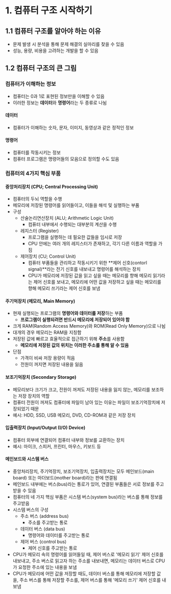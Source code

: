 # 1. 컴퓨터 구조 시작하기

## 1.1 컴퓨터 구조를 알아야 하는 이유

- 문제 발생 시 분석을 통해 문제 해결의 실마리를 찾을 수 있음
- 성능, 용량, 비용을 고려하는 개발을 할 수 있음

## 1.2 컴퓨터 구조의 큰 그림

### 컴퓨터가 이해하는 정보
- 컴퓨터는 0과 1로 표현된 정보만을 이해할 수 있음
- 이러한 정보는 **데이터**와 **명령어**라는 두 종류로 나뉨

#### 데이터
- 컴퓨터가 이해하는 숫자, 문자, 이미지, 동영상과 같은 정적인 정보

#### 명령어
- 컴퓨터를 작동시키는 정보
- 컴퓨터 프로그램은 명령어들의 모음으로 정의할 수도 있음

### 컴퓨터의 4가지 핵심 부품

#### 중앙처리장치 (CPU; Central Processing Unit)
- 컴퓨터의 두뇌 역할을 수행
- 메모리에 저장된 명령어를 읽어들이고, 이들을 해석 및 실행하는 부품
- 구성
    - 산술논리연산장치 (ALU; Arithmetic Logic Unit)
        - 컴퓨터 내부에서 수행되는 대부분의 계산을 수행
    - 레지스터 (Register)
        - 프로그램을 실행하는 데 필요한 값들을 임시로 저장
        - CPU 안에는 여러 개의 레지스터가 존재하고, 각기 다른 이름과 역할을 가짐
    - 제어장치 (CU; Control Unit)
        - 컴퓨터 부품들을 관리하고 작동시키기 위한 **제어 신호(contorl signal)**라는 전기 신호를 내보내고 명령어를 해석하는 장치
        - CPU가 메모리에 저장된 값을 읽고 싶을 때는 메모리를 향해 메모리 읽기라는 제어 신호를 보내고, 메모리에 어떤 값을 저장하고 싶을 때는 메모리를 향해 메모리 쓰기라는 제어 신호를 보냄

#### 주기억장치 (메모리, Main Memory)
- 현재 실행되는 프로그램의 **명령어와 데이터를 저장**하는 부품
    - **프로그램이 실행되려면 반드시 메모리에 저장되어 있어야 함**
- 크게 RAM(Random Access Memory)와 ROM(Read Only Memory)으로 나뉨
- 대개의 경우 메모리는 RAM을 지칭함
- 저장된 값에 빠르고 효율적으로 접근하기 위해 **주소**를 사용함
    - **메모리에 저장된 값의 위치는 이러한 주소를 통해 알 수 있음**
- 단점
    - 가격이 비싸 저장 용량이 적음
    - 전원이 꺼지면 저장된 내용을 잃음

#### 보조기억장치 (Secondary Storage)
- 메모리보다 크기가 크고, 전원이 꺼져도 저장된 내용을 잃지 않는, 메모리를 보조하는 저장 장치의 역할
- 컴퓨터 전원이 꺼져도 컴퓨터에 파일이 남아 있는 이유는 파일이 보조기억장치에 저장되었기 때문
- 예시: HDD, SSD, USB 메모리, DVD, CD-ROM과 같은 저장 장치

#### 입출력장치 (Input/Output (I/O) Device)
- 컴퓨터 외부에 연결되어 컴퓨터 내부와 정보를 교환하는 장치
- 예시: 마이크, 스피커, 프린터, 마우스, 키보드 등

#### 메인보드와 시스템 버스
- 중앙처리장치, 주기억장치, 보조기억장치, 입출력장치는 모두 메인보드(main board) 또는 마더보드(mother board)라는 판에 연결됨
-  메인보드 내부에는 버스(bus)라는 통로가 있어, 연결된 부품들은 서로 정보를 주고받을 수 있음
- 컴퓨터의 네 가지 핵심 부품은 시스템 버스(system bus)라는 버스를 통해 정보를 주고받음
- 시스템 버스의 구성
    - 주소 버스 (address bus)
        - 주소를 주고받는 통로
    - 데이터 버스 (data bus)
        - 명령어와 데이터를 주고받는 통로
    - 제어 버스 (control bus)
        - 제어 신호를 주고받는 통로
- CPU가 메모리 속의 명령어를 읽어들일 때, 제어 버스로 '메모리 읽기' 제어 신호를 내보내고, 주소 버스로 읽고자 하는 주소를 내보내면, 메모리는 데이터 버스로 CPU가 요청한 주소에 있는 내용을 보냄
- CPU가 메모리에 어떤 값을 저장할 때도, 데이터 버스를 통해 메모리에 저장할 값을, 주소 버스를 통해 저장할 주소를, 제어 버스를 통해 '메모리 쓰기' 제어 신호를 내보냄